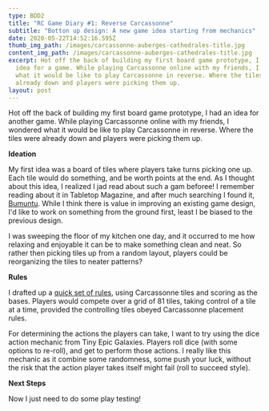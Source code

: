 ```yaml
---
type: BDD2
title: "RC Game Diary #1: Reverse Carcassonne"
subtitle: "Botton up design: A new game idea starting from mechanics"
date: 2020-05-22T14:52:16.595Z
thumb_img_path: /images/carcassonne-auberges-cathedrales-title.jpg
content_img_path: /images/carcassonne-auberges-cathedrales-title.jpg
excerpt: Hot off the back of building my first board game prototype, I had an
  idea for a game. While playing Carcassonne online with my friends, I wondered
  what it would be like to play Carcassonne in reverse. Where the tiles were
  already down and players were picking them up.
layout: post
---
```

Hot off the back of building my first board game prototype, I had an idea for another game. While playing Carcassonne online with my friends, I wondered what it would be like to play Carcassonne in reverse. Where the tiles were already down and players were picking them up. 

**Ideation**

My first idea was a board of tiles where players take turns picking one up. Each tile would do something, and be worth points at the end. As I thought about this idea, I realized I jad read about such a gam beforee! I remember reading about it in Tabletop Magazine, and after much searching I found it, [Bumuntu](https://boardgamegeek.com/boardgame/201006/bumuntu). While I think there is value in improving an existing game design, I'd like to work on something from the ground first, least I be biased to the previous design.

I was sweeping the floor of my kitchen one day, and it occurred to me how relaxing and enjoyable it can be to make something clean and neat. So rather then picking tiles up from a random layout, players could be reorganizing the tiles to neater patterns?

**Rules**

I drafted up a [quick set of rules](https://github.com/aidan-duggan/ReverseCarcassonne/blob/master/rules.md), using Carcassonne tiles and scoring as the bases. Players would compete over a grid of 81 tiles, taking control of a tile at a time, provided the controlling tiles obeyed Carcassonne placement rules. 

For determining the actions the players can take, I want to try using the dice action mechanic from Tiny Epic Galaxies. Players roll dice (with some options to re-roll), and get to perform those actions. I really like this mechanic as it combine some randomness, some push your luck, without the risk that the action player takes itself might fail (roll to succeed style).

**Next Steps**

Now I just need to do some play testing!
